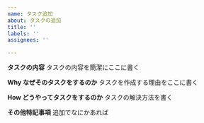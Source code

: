 ```yaml
---
name: タスク追加
about: タスクの追加
title: ''
labels: ''
assignees: ''

---
```


**タスクの内容**
タスクの内容を簡潔にここに書く

**Why なぜそのタスクをするのか**
タスクを作成する理由をここに書く

**How どうやってタスクをするのか**
タスクの解決方法を書く

**その他特記事項**
追加でなにかあれば
